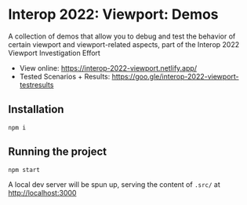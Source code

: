 # Interop 2022: Viewport: Demos

A collection of demos that allow you to debug and test the behavior of certain viewport and viewport-related aspects, part of the Interop 2022 Viewport Investigation Effort

- View online: https://interop-2022-viewport.netlify.app/
- Tested Scenarios + Results: https://goo.gle/interop-2022-viewport-testresults

## Installation

```
npm i
```

## Running the project

```
npm start
```

A local dev server will be spun up, serving the content of `.src/` at [http://localhost:3000](http://localhost:3000)